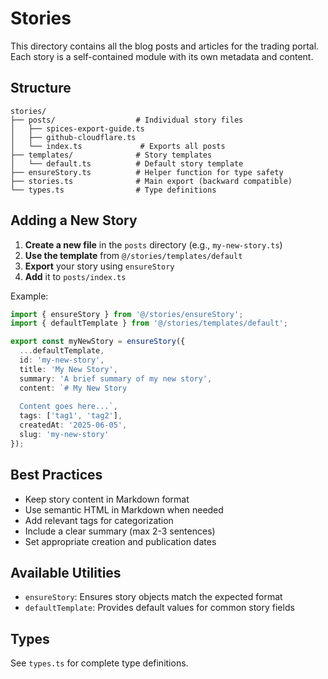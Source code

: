# Stories

This directory contains all the blog posts and articles for the trading portal. Each story is a self-contained module with its own metadata and content.

## Structure

```
stories/
├── posts/                  # Individual story files
│   ├── spices-export-guide.ts
│   ├── github-cloudflare.ts
│   └── index.ts             # Exports all posts
├── templates/              # Story templates
│   └── default.ts          # Default story template
├── ensureStory.ts          # Helper function for type safety
├── stories.ts              # Main export (backward compatible)
└── types.ts                # Type definitions
```

## Adding a New Story

1. **Create a new file** in the `posts` directory (e.g., `my-new-story.ts`)
2. **Use the template** from `@/stories/templates/default`
3. **Export** your story using `ensureStory`
4. **Add** it to `posts/index.ts`

Example:

```typescript
import { ensureStory } from '@/stories/ensureStory';
import { defaultTemplate } from '@/stories/templates/default';

export const myNewStory = ensureStory({
  ...defaultTemplate,
  id: 'my-new-story',
  title: 'My New Story',
  summary: 'A brief summary of my new story',
  content: `# My New Story
  
  Content goes here...`,
  tags: ['tag1', 'tag2'],
  createdAt: '2025-06-05',
  slug: 'my-new-story'
});
```

## Best Practices

- Keep story content in Markdown format
- Use semantic HTML in Markdown when needed
- Add relevant tags for categorization
- Include a clear summary (max 2-3 sentences)
- Set appropriate creation and publication dates

## Available Utilities

- `ensureStory`: Ensures story objects match the expected format
- `defaultTemplate`: Provides default values for common story fields

## Types

See `types.ts` for complete type definitions.
